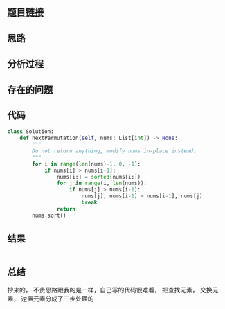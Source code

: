 [//]: # (@Author  : xu.junpeng)
[//]: # (@Time    : 2020/5/10 1:21 下午)
## [题目链接](https://leetcode.com/problems/next-permutation/)

## 思路

## 分析过程

## 存在的问题

## 代码
```python
class Solution:
    def nextPermutation(self, nums: List[int]) -> None:
        """
        Do not return anything, modify nums in-place instead.
        """
        for i in range(len(nums)-1, 0, -1):
            if nums[i] > nums[i-1]:
                nums[i:] = sorted(nums[i:])
                for j in range(i, len(nums)):
                    if nums[j] > nums[i-1]:
                        nums[j], nums[i-1] = nums[i-1], nums[j]
                        break
                return
        nums.sort()

```

## 结果
```

```
## 总结

抄来的， 不贵思路跟我的是一样，自己写的代码很难看， 把查找元素， 交换元素， 逆置元素分成了三步处理的